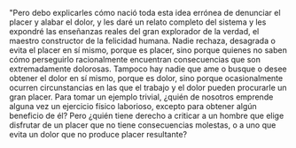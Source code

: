 "Pero debo explicarles cómo nació toda esta idea errónea de denunciar el placer y alabar el dolor,
y les daré un relato completo del sistema y les expondré las enseñanzas reales del gran explorador de la verdad,
el maestro constructor de la felicidad humana. Nadie rechaza, desagrada o evita el placer en sí mismo,
porque es placer, sino porque quienes no saben cómo perseguirlo racionalmente encuentran consecuencias que son extremadamente dolorosas.
Tampoco hay nadie que ame o busque o desee obtener el dolor en sí mismo,
porque es dolor, sino porque ocasionalmente ocurren circunstancias en las que el trabajo y el dolor pueden procurarle un gran placer.
Para tomar un ejemplo trivial, ¿quién de nosotros emprende alguna vez un ejercicio físico laborioso,
excepto para obtener algún beneficio de él? Pero ¿quién tiene derecho a criticar a un hombre que elige disfrutar de un placer que no tiene consecuencias molestas,
o a uno que evita un dolor que no produce placer resultante?